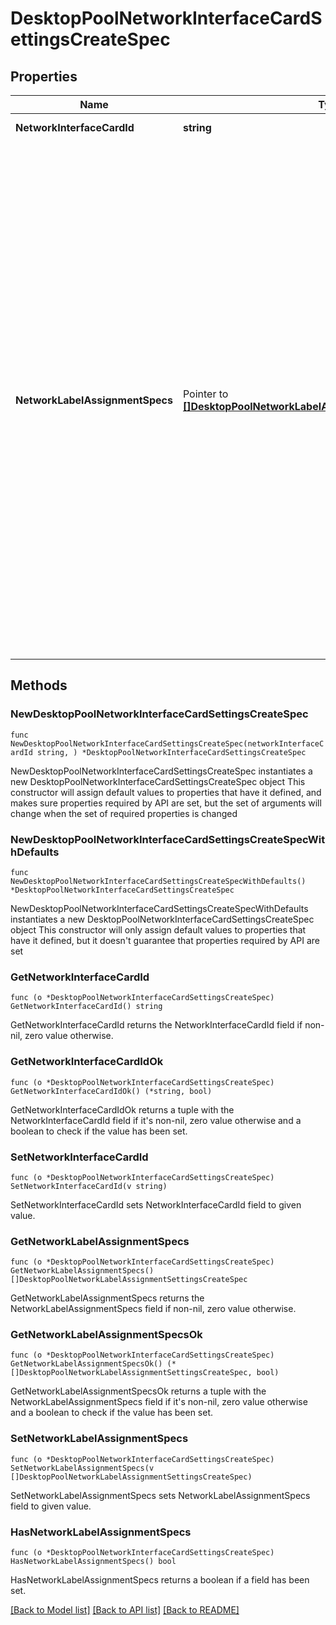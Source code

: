 # DesktopPoolNetworkInterfaceCardSettingsCreateSpec

## Properties

Name | Type | Description | Notes
------------ | ------------- | ------------- | -------------
**NetworkInterfaceCardId** | **string** | The network interface card id for these settings. | 
**NetworkLabelAssignmentSpecs** | Pointer to [**[]DesktopPoolNetworkLabelAssignmentSettingsCreateSpec**](DesktopPoolNetworkLabelAssignmentSettingsCreateSpec.md) | Automatic network label assignment feature settings for this NIC.  If network_label_assignment_specs is not set, nics will be ignored. By default, newly provisioned machines of an automated desktop pool retain their parent image&#39;s network labels on each of their network interface cards. In certain circumstances, notably dealing with VLAN subset sizing and DHCP IP address availability, it may be desirable for the desktop pool to instead use different network labels for these newly provisioned machines. This feature allows an administrator to provide a per NIC list of network labels and their maximum availability to be automatically distributed to newly provisioned machines. &lt;br&gt; If this is unset, the feature is disabled.&lt;br&gt; Starting at the alphabetically first network label specification in the list that has not yet been assigned its maximum count for this NIC on this desktop pool, the desktop pool will have its next provisioned machine&#39;s NIC assigned that label. If all network labels in this list have reached their maximum count, this desktop pool will have further provisioned machines assigned the last label in the list over capacity, and an error will be logged. Not all labels need be configured. &lt;br&gt; | [optional] 

## Methods

### NewDesktopPoolNetworkInterfaceCardSettingsCreateSpec

`func NewDesktopPoolNetworkInterfaceCardSettingsCreateSpec(networkInterfaceCardId string, ) *DesktopPoolNetworkInterfaceCardSettingsCreateSpec`

NewDesktopPoolNetworkInterfaceCardSettingsCreateSpec instantiates a new DesktopPoolNetworkInterfaceCardSettingsCreateSpec object
This constructor will assign default values to properties that have it defined,
and makes sure properties required by API are set, but the set of arguments
will change when the set of required properties is changed

### NewDesktopPoolNetworkInterfaceCardSettingsCreateSpecWithDefaults

`func NewDesktopPoolNetworkInterfaceCardSettingsCreateSpecWithDefaults() *DesktopPoolNetworkInterfaceCardSettingsCreateSpec`

NewDesktopPoolNetworkInterfaceCardSettingsCreateSpecWithDefaults instantiates a new DesktopPoolNetworkInterfaceCardSettingsCreateSpec object
This constructor will only assign default values to properties that have it defined,
but it doesn't guarantee that properties required by API are set

### GetNetworkInterfaceCardId

`func (o *DesktopPoolNetworkInterfaceCardSettingsCreateSpec) GetNetworkInterfaceCardId() string`

GetNetworkInterfaceCardId returns the NetworkInterfaceCardId field if non-nil, zero value otherwise.

### GetNetworkInterfaceCardIdOk

`func (o *DesktopPoolNetworkInterfaceCardSettingsCreateSpec) GetNetworkInterfaceCardIdOk() (*string, bool)`

GetNetworkInterfaceCardIdOk returns a tuple with the NetworkInterfaceCardId field if it's non-nil, zero value otherwise
and a boolean to check if the value has been set.

### SetNetworkInterfaceCardId

`func (o *DesktopPoolNetworkInterfaceCardSettingsCreateSpec) SetNetworkInterfaceCardId(v string)`

SetNetworkInterfaceCardId sets NetworkInterfaceCardId field to given value.


### GetNetworkLabelAssignmentSpecs

`func (o *DesktopPoolNetworkInterfaceCardSettingsCreateSpec) GetNetworkLabelAssignmentSpecs() []DesktopPoolNetworkLabelAssignmentSettingsCreateSpec`

GetNetworkLabelAssignmentSpecs returns the NetworkLabelAssignmentSpecs field if non-nil, zero value otherwise.

### GetNetworkLabelAssignmentSpecsOk

`func (o *DesktopPoolNetworkInterfaceCardSettingsCreateSpec) GetNetworkLabelAssignmentSpecsOk() (*[]DesktopPoolNetworkLabelAssignmentSettingsCreateSpec, bool)`

GetNetworkLabelAssignmentSpecsOk returns a tuple with the NetworkLabelAssignmentSpecs field if it's non-nil, zero value otherwise
and a boolean to check if the value has been set.

### SetNetworkLabelAssignmentSpecs

`func (o *DesktopPoolNetworkInterfaceCardSettingsCreateSpec) SetNetworkLabelAssignmentSpecs(v []DesktopPoolNetworkLabelAssignmentSettingsCreateSpec)`

SetNetworkLabelAssignmentSpecs sets NetworkLabelAssignmentSpecs field to given value.

### HasNetworkLabelAssignmentSpecs

`func (o *DesktopPoolNetworkInterfaceCardSettingsCreateSpec) HasNetworkLabelAssignmentSpecs() bool`

HasNetworkLabelAssignmentSpecs returns a boolean if a field has been set.


[[Back to Model list]](../README.md#documentation-for-models) [[Back to API list]](../README.md#documentation-for-api-endpoints) [[Back to README]](../README.md)


